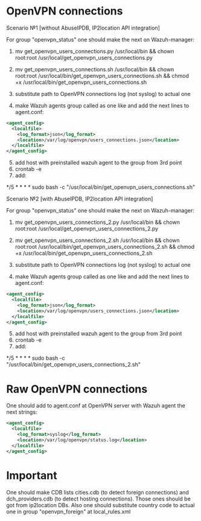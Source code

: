 # OpenVPN connections

Scenario №1 [without AbuseIPDB, IP2location API integration]

For group "openvpn_status" one should make the next on Wazuh-manager:

1. mv get_openvpn_users_connections.py /usr/local/bin && chown root:root /usr/local/get_openvpn_users_connections.py
2. mv get_openvpn_users_connections.sh /usr/local/bin && chown root:root /usr/local/bin/get_openvpn_users_connections.sh && chmod +x /usr/local/bin/get_openvpn_users_connections.sh
3. substitute path to OpenVPN connections log (not syslog) to actual one

4. make Wazuh agents group called as one like and add the next lines to agent.conf:
```xml
<agent_config>
  <localfile>
    <log_format>json</log_format>
    <location>/var/log/openvpn/users_connections.json</location>
  </localfile>
</agent_config>
```
5. add host with preinstalled wazuh agent to the group from 3rd point
6. crontab -e
7. add:

*/5 * * * * sudo bash -c "/usr/local/bin/get_openvpn_users_connections.sh"

Scenario №2 [with AbuseIPDB, IP2location API integration]

For group "openvpn_status" one should make the next on Wazuh-manager:

1. mv get_openvpn_users_connections_2.py /usr/local/bin && chown root:root /usr/local/get_openvpn_users_connections_2.py
2. mv get_openvpn_users_connections_2.sh /usr/local/bin && chown root:root /usr/local/bin/get_openvpn_users_connections_2.sh && chmod +x /usr/local/bin/get_openvpn_users_connections_2.sh
3. substitute path to OpenVPN connections log (not syslog) to actual one

4. make Wazuh agents group called as one like and add the next lines to agent.conf:
```xml
<agent_config>
  <localfile>
    <log_format>json</log_format>
    <location>/var/log/openvpn/users_connections.json</location>
  </localfile>
</agent_config>
```
5. add host with preinstalled wazuh agent to the group from 3rd point
6. crontab -e
7. add:

*/5 * * * * sudo bash -c "/usr/local/bin/get_openvpn_users_connections_2.sh"

# Raw OpenVPN connections

One should add to agent.conf at OpenVPN server with Wazuh agent the next strings:
```xml
<agent_config>
  <localfile>
    <log_format>syslog</log_format>
    <location>/var/log/openvpn/status.log</location>
  </localfile>    
</agent_config>
```
# Important
One should make CDB lists cities.cdb (to detect foreign connections) and dch_providers.cdb (to detect hosting connections). Those ones should be got from ip2location DBs. Also one should substitute country code to actual one in group "openvpn_foreign" at local_rules.xml
